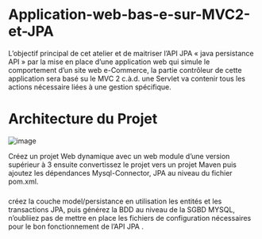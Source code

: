 # Application-web-bas-e-sur-MVC2-et-JPA
L’objectif principal de cet atelier et de maitriser l’API JPA « java persistance API » par la mise en place d’une application web qui simule le comportement d’un site web e-Commerce, la partie contrôleur de cette application sera basé su le MVC 2 c.à.d. une Servlet va contenir tous les actions nécessaire liées à une gestion spécifique.

# Architecture du Projet
![image](https://user-images.githubusercontent.com/101791324/204232363-36e0ba02-d600-4bef-9b30-7e408a92a374.png)

Créez un projet Web dynamique avec un web module d’une version supérieur à 3 ensuite convertissez le projet vers un projet Maven puis ajoutez les dépendances Mysql-Connector, JPA au niveau du fichier pom.xml.
### 

 créez la couche model/persistance en utilisation les entités et les transactions JPA, puis générez la BDD au niveau de la SGBD MYSQL, n’oubliiez pas de mettre en place les fichiers de configuration nécessaires pour le bon fonctionnement de l’API JPA .

